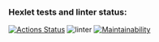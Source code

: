 ### Hexlet tests and linter status:
[![Actions Status](https://github.com/nikitinskaya/backend-project-lvl1/workflows/hexlet-check/badge.svg)](https://github.com/nikitinskaya/backend-project-lvl1/actions) ![linter](https://github.com/nikitinskaya/backend-project-lvl1/workflows/linter/badge.svg) [![Maintainability](https://api.codeclimate.com/v1/badges/a99a88d28ad37a79dbf6/maintainability)](https://codeclimate.com/github/codeclimate/codeclimate/maintainability)
